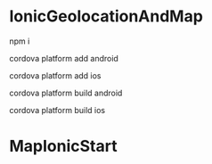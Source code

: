 # IonicGeolocationAndMap
npm i

cordova platform add android

cordova platform add ios

cordova platform build android

cordova platform build ios
# MapIonicStart
